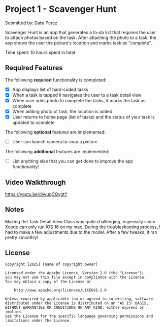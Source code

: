 # Project 1 - Scavenger Hunt

Submitted by: Daisi Perez

Scavenger Hunt is an app that generates a to-do list that requires the user to attach photos based on the task. 
After attaching the photo to a task, the app shows the user the picture's location and marks task as "complete".

Time spent: 10 hours spent in total

## Required Features

The following **required** functionality is completed:

- [X] App displays list of hard-coded tasks
- [X] When a task is tapped it navigates the user to a task detail view
- [X] When user adds photo to complete the tasks, it marks the task as complete
- [X] When adding photo of task, the location is added
- [X] User returns to home page (list of tasks) and the status of your task is updated to complete
 
The following **optional** features are implemented:

- [ ] User can launch camera to snap a picture	

The following **additional** features are implemented:

- [ ] List anything else that you can get done to improve the app functionality!

## Video Walkthrough

https://youtu.be/diwugCQygtY

## Notes

Making the Task Detail View Class was quite challenging, especially since Xcode can only run IOS 16 on my mac. During the troubleshooting process, I had to make a few adjustments due to the model. After a few tweaks, it ran pretty smoothly! 

## License

    Copyright [2025] [name of copyright owner]

    Licensed under the Apache License, Version 2.0 (the "License");
    you may not use this file except in compliance with the License.
    You may obtain a copy of the License at

        http://www.apache.org/licenses/LICENSE-2.0

    Unless required by applicable law or agreed to in writing, software
    distributed under the License is distributed on an "AS IS" BASIS,
    WITHOUT WARRANTIES OR CONDITIONS OF ANY KIND, either express or implied.
    See the License for the specific language governing permissions and
    limitations under the License.
